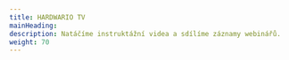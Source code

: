 ```yaml
---
title: HARDWARIO TV
mainHeading:
description: Natáčíme instruktážní videa a sdílíme záznamy webinářů.
weight: 70
---
```

